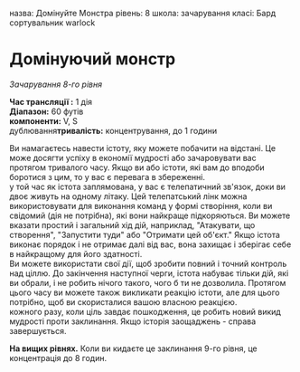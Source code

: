 назва: Домінуйте Монстра рівень: 8 школа: зачарування класі: Бард сортувальник warlock

# Домінуючий монстр
_Зачарування 8-го рівня_

**Час трансляції :** 1 дія    
**Діапазон:** 60 футів    
**компоненти:** V, S    
дублювання**тривалість:** концентрування, до 1 години

Ви намагаєтесь навести істоту, яку можете побачити на відстані. Це може досягти успіху в економії мудрості або зачаровувати вас протягом тривалого часу. Якщо ви або істоти, які вам до вподоби боротися з цим, то у вас є перевага в збереженні.    
у той час як істота заплямована, у вас є телепатичний зв'язок, доки ви двоє живуть на одному літаку. Цей телепатський лінк можна використовувати для виконання команд у формі створіння, коли ви свідомий (дія не потрібна), які вони найкраще підкоряються. Ви можете вказати простий і загальний хід дій, наприклад, "Атакувати, що створення", "Запустити туди" або "Отримати цей об'єкт." Якщо істота виконає порядок і не отримає далі від вас, вона захищає і зберігає себе в найкращому для його здатності.    
Ви можете використати свої дії, щоб зробити повний і точний контроль над ціллю. До закінчення наступної черги, істота набуває тільки дій, які ви обрали, і не робить нічого такого, чого б ти не дозволила. Протягом цього часу ви можете також викликати реакцію істоти, але для цього потрібно, щоб ви скористалися вашою власною реакцією.    
кожного разу, коли ціль завдає пошкодження, це робить новий викид мудрості проти заклинання. Якщо історія заощаджень - справа завершується.

**На вищих рівнях.** Коли ви кидаєте це заклинання 9-го рівня, це концентрація до 8 годин. 